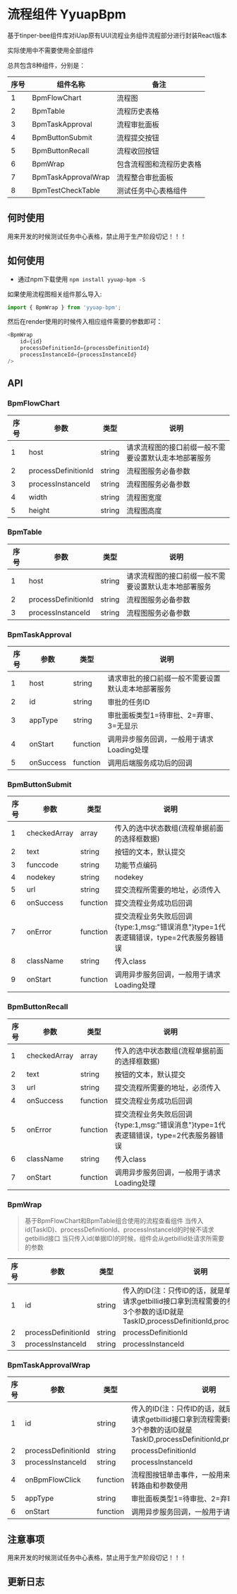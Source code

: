 # 流程组件 YyuapBpm

基于tinper-bee组件库对iUap原有UUI流程业务组件流程部分进行封装React版本

实际使用中不需要使用全部组件

总共包含8种组件，分别是：

序号 | 组件名称 | 备注
---|---|---
1|BpmFlowChart|流程图
2|BpmTable|流程历史表格
3|BpmTaskApproval|流程审批面板
4|BpmButtonSubmit|流程提交按钮
5|BpmButtonRecall|流程收回按钮
6|BpmWrap|包含流程图和流程历史表格
7|BpmTaskApprovalWrap|流程整合审批面板
8|BpmTestCheckTable|测试任务中心表格组件


## 何时使用
 
用来开发的时候测试任务中心表格，禁止用于生产阶段切记！！！


## 如何使用

- 通过npm下载使用
`npm install yyuap-bpm -S`


如果使用流程图相关组件那么导入:

```js
import { BpmWrap } from 'yyuap-bpm';
```
然后在render使用的时候传入相应组件需要的参数即可：

```js
<BpmWrap
    id={id}
    processDefinitionId={processDefinitionId}
    processInstanceId={processInstanceId}
/>
```

## API

### BpmFlowChart

序号 | 参数 | 类型 | 说明
---|---|---|---
1|host|string|请求流程图的接口前缀一般不需要设置默认走本地部署服务
2|processDefinitionId|string|流程图服务必备参数
3|processInstanceId|string|流程图服务必备参数
4|width|string|流程图宽度
5|height|string|流程图高度

### BpmTable

序号 | 参数 | 类型 | 说明
---|---|---|---
1|host|string|请求流程图的接口前缀一般不需要设置默认走本地部署服务
2|processDefinitionId|string|流程图服务必备参数
3|processInstanceId|string|流程图服务必备参数

### BpmTaskApproval

序号 | 参数 | 类型 | 说明
---|---|---|---
1|host|string|请求审批的接口前缀一般不需要设置默认走本地部署服务
2|id|string|审批的任务ID
3|appType|string|审批面板类型1=待审批、2=弃审、3=无显示
4|onStart|function|调用异步服务回调，一般用于请求Loading处理
5|onSuccess|function|调用后端服务成功后的回调


### BpmButtonSubmit

序号 | 参数 | 类型 | 说明
---|---|---|---
1|checkedArray|array|传入的选中状态数组(流程单据前面的选择框数据)
2|text|string|按钮的文本，默认提交
3|funccode|string|功能节点编码
4|nodekey|string|nodekey
5|url|string|提交流程所需要的地址，必须传入
6|onSuccess|function|提交流程业务成功后回调
7|onError|function|提交流程业务失败后回调{type:1,msg:"错误消息"}type=1代表逻辑错误，type=2代表服务器错误
8|className|string|传入class
9|onStart|function|调用异步服务回调，一般用于请求Loading处理


### BpmButtonRecall

序号 | 参数 | 类型 | 说明
---|---|---|---
1|checkedArray|array|传入的选中状态数组(流程单据前面的选择框数据)
2|text|string|按钮的文本，默认提交
3|url|string|提交流程所需要的地址，必须传入
4|onSuccess|function|提交流程业务成功后回调
5|onError|function|提交流程业务失败后回调{type:1,msg:"错误消息"}type=1代表逻辑错误，type=2代表服务器错误
6|className|string|传入class
7|onStart|function|调用异步服务回调，一般用于请求Loading处理


### BpmWrap

> 基于BpmFlowChart和BpmTable组合使用的流程查看组件
当传入id(TaskID)、processDefinitionId、processInstanceId的时候不请求getbillid接口
当只传入id(单据ID)的时候，组件会从getbillid处请求所需要的参数


序号 | 参数 | 类型 | 说明
---|---|---|---
1|id|string|传入的ID(注：只传ID的话，就是单据ID组件会去请求getbillid接口拿到流程需要的参数，如果传递3个参数的话ID就是TaskID,processDefinitionId,processInstanceId)
2|processDefinitionId|string|processDefinitionId
3|processInstanceId|string|processInstanceId


### BpmTaskApprovalWrap


序号 | 参数 | 类型 | 说明
---|---|---|---
1|id|string|传入的ID(注：只传ID的话，就是单据ID组件会去请求getbillid接口拿到流程需要的参数，如果传递3个参数的话ID就是TaskID,processDefinitionId,processInstanceId)
2|processDefinitionId|string|processDefinitionId
3|processInstanceId|string|processInstanceId
4|onBpmFlowClick|function|流程图按钮单击事件，一般用来给流程图页面跳转路由和参数使用
5|appType|string|审批面板类型1=待审批、2=弃审、3=无显示
6|onStart|function|调用异步服务回调，一般用于请求Loading处理


## 注意事项

用来开发的时候测试任务中心表格，禁止用于生产阶段切记！！！

## 更新日志